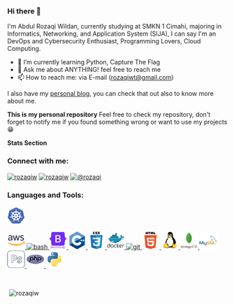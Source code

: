 ### Hi there 👋

<!--
**rozaqiw/rozaqiw** is a ✨ _special_ ✨ repository because its `README.md` (this file) appears on your GitHub profile. 
-->

I'm Abdul Rozaqi Wildan, currently studying at SMKN 1 Cimahi, majoring in Informatics, Networking, and Application System (SIJA), I can say I'm an DevOps and Cybersecurity Enthusiast, Programming Lovers, Cloud Computing.

- 🌱 I’m currently learning Python, Capture The Flag
- 💬 Ask me about ANYTHING! feel free to reach me
- 📫 How to reach me: via E-mail (rozaqiwt@gmail.com)

I also have my [personal blog](https://rozaqi.medium.com/), you can check that out also to know more about me.

**This is my personal repository**
Feel free to check my repository, don't forget to notify me if you found something wrong or want to use my projects :grin:

**Stats Section**
<h3 align="left">Connect with me:</h3>
<p align="left">
<a href="https://linkedin.com/in/rozaqiw" target="blank"><img align="center" src="https://cdn.jsdelivr.net/npm/simple-icons@3.0.1/icons/linkedin.svg" alt="rozaqiw" height="30" width="40" /></a>
<a href="https://www.behance.net/rozaqiw" target="blank"><img align="center" src="https://cdn.jsdelivr.net/npm/simple-icons@3.0.1/icons/behance.svg" alt="rozaqiw" height="30" width="40" /></a>
<a href="https://medium.com/@rozaqi" target="blank"><img align="center" src="https://cdn.jsdelivr.net/npm/simple-icons@3.0.1/icons/medium.svg" alt="@rozaqi" height="30" width="40" /></a>
</p>

<h3 align="left">Languages and Tools:</h3>
<p align="left"> <a href="https://kubernetes.io/" target="_blank"> <img src="https://raw.githubusercontent.com/devicons/devicon/master/icons/kubernetes/kubernetes-plain.svg" alt="aws" width="40" height="40"/> </a>
<p align="left"> <a href="https://aws.amazon.com" target="_blank"> <img src="https://raw.githubusercontent.com/devicons/devicon/master/icons/amazonwebservices/amazonwebservices-original-wordmark.svg" alt="aws" width="40" height="40"/> </a> <a href="https://www.gnu.org/software/bash/" target="_blank"> <img src="https://www.vectorlogo.zone/logos/gnu_bash/gnu_bash-icon.svg" alt="bash" width="40" height="40"/> </a> <a href="https://getbootstrap.com" target="_blank"> <img src="https://raw.githubusercontent.com/devicons/devicon/master/icons/bootstrap/bootstrap-plain-wordmark.svg" alt="bootstrap" width="40" height="40"/> </a> <a href="https://www.w3schools.com/cpp/" target="_blank"> <img src="https://raw.githubusercontent.com/devicons/devicon/master/icons/cplusplus/cplusplus-original.svg" alt="cplusplus" width="40" height="40"/> </a> <a href="https://www.w3schools.com/css/" target="_blank"> <img src="https://raw.githubusercontent.com/devicons/devicon/master/icons/css3/css3-original-wordmark.svg" alt="css3" width="40" height="40"/> </a> <a href="https://www.docker.com/" target="_blank"> <img src="https://raw.githubusercontent.com/devicons/devicon/master/icons/docker/docker-original-wordmark.svg" alt="docker" width="40" height="40"/> </a> <a href="https://git-scm.com/" target="_blank"> <img src="https://www.vectorlogo.zone/logos/git-scm/git-scm-icon.svg" alt="git" width="40" height="40"/> </a> <a href="https://www.w3.org/html/" target="_blank"> <img src="https://raw.githubusercontent.com/devicons/devicon/master/icons/html5/html5-original-wordmark.svg" alt="html5" width="40" height="40"/> </a> <a href="https://www.linux.org/" target="_blank"> <img src="https://raw.githubusercontent.com/devicons/devicon/master/icons/linux/linux-original.svg" alt="linux" width="40" height="40"/> </a> <a href="https://www.mongodb.com/" target="_blank"> <img src="https://raw.githubusercontent.com/devicons/devicon/master/icons/mongodb/mongodb-original-wordmark.svg" alt="mongodb" width="40" height="40"/> </a> <a href="https://www.mysql.com/" target="_blank"> <img src="https://raw.githubusercontent.com/devicons/devicon/master/icons/mysql/mysql-original-wordmark.svg" alt="mysql" width="40" height="40"/> </a> <a href="https://www.photoshop.com/en" target="_blank"> <img src="https://raw.githubusercontent.com/devicons/devicon/master/icons/photoshop/photoshop-line.svg" alt="photoshop" width="40" height="40"/> </a> <a href="https://www.php.net" target="_blank"> <img src="https://raw.githubusercontent.com/devicons/devicon/master/icons/php/php-original.svg" alt="php" width="40" height="40"/> </a> <a href="https://www.python.org" target="_blank"> <img src="https://raw.githubusercontent.com/devicons/devicon/master/icons/python/python-original.svg" alt="python" width="40" height="40"/> </a> </p>
<br>

<p>&nbsp;<img align="center" src="https://github-readme-stats.vercel.app/api?username=rozaqiw&show_icons=true&locale=en" alt="rozaqiw" /></p>
